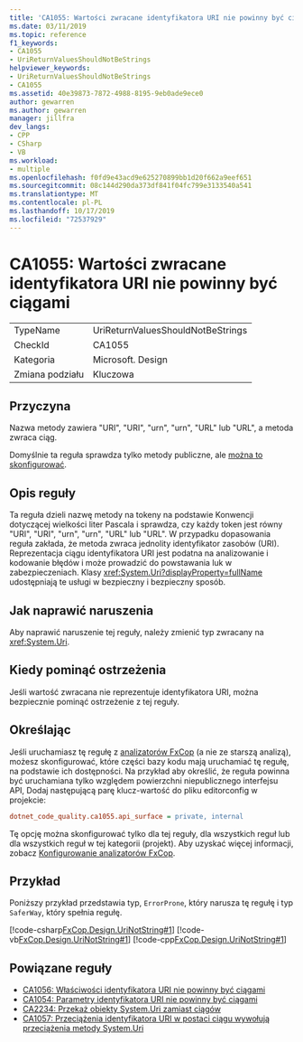 ```yaml
---
title: 'CA1055: Wartości zwracane identyfikatora URI nie powinny być ciągami'
ms.date: 03/11/2019
ms.topic: reference
f1_keywords:
- CA1055
- UriReturnValuesShouldNotBeStrings
helpviewer_keywords:
- UriReturnValuesShouldNotBeStrings
- CA1055
ms.assetid: 40e39873-7872-4988-8195-9eb0ade9ece0
author: gewarren
ms.author: gewarren
manager: jillfra
dev_langs:
- CPP
- CSharp
- VB
ms.workload:
- multiple
ms.openlocfilehash: f0fd9e43acd9e625270899bb1d20f662a9eef651
ms.sourcegitcommit: 08c144d290da373df841f04fc799e3133540a541
ms.translationtype: MT
ms.contentlocale: pl-PL
ms.lasthandoff: 10/17/2019
ms.locfileid: "72537929"
---
```

# <a name="ca1055-uri-return-values-should-not-be-strings"></a>CA1055: Wartości zwracane identyfikatora URI nie powinny być ciągami

|||
|-|-|
|TypeName|UriReturnValuesShouldNotBeStrings|
|CheckId|CA1055|
|Kategoria|Microsoft. Design|
|Zmiana podziału|Kluczowa|

## <a name="cause"></a>Przyczyna

Nazwa metody zawiera "URI", "URI", "urn", "urn", "URL" lub "URL", a metoda zwraca ciąg.

Domyślnie ta reguła sprawdza tylko metody publiczne, ale [można to skonfigurować](#configurability).

## <a name="rule-description"></a>Opis reguły

Ta reguła dzieli nazwę metody na tokeny na podstawie Konwencji dotyczącej wielkości liter Pascala i sprawdza, czy każdy token jest równy "URI", "URI", "urn", "urn", "URL" lub "URL". W przypadku dopasowania reguła zakłada, że metoda zwraca jednolity identyfikator zasobów (URI). Reprezentacja ciągu identyfikatora URI jest podatna na analizowanie i kodowanie błędów i może prowadzić do powstawania luk w zabezpieczeniach. Klasy <xref:System.Uri?displayProperty=fullName> udostępniają te usługi w bezpieczny i bezpieczny sposób.

## <a name="how-to-fix-violations"></a>Jak naprawić naruszenia

Aby naprawić naruszenie tej reguły, należy zmienić typ zwracany na <xref:System.Uri>.

## <a name="when-to-suppress-warnings"></a>Kiedy pominąć ostrzeżenia

Jeśli wartość zwracana nie reprezentuje identyfikatora URI, można bezpiecznie pominąć ostrzeżenie z tej reguły.

## <a name="configurability"></a>Określając

Jeśli uruchamiasz tę regułę z [analizatorów FxCop](install-fxcop-analyzers.md) (a nie ze starszą analizą), możesz skonfigurować, które części bazy kodu mają uruchamiać tę regułę, na podstawie ich dostępności. Na przykład aby określić, że reguła powinna być uruchamiana tylko względem powierzchni niepublicznego interfejsu API, Dodaj następującą parę klucz-wartość do pliku editorconfig w projekcie:

```ini
dotnet_code_quality.ca1055.api_surface = private, internal
```

Tę opcję można skonfigurować tylko dla tej reguły, dla wszystkich reguł lub dla wszystkich reguł w tej kategorii (projekt). Aby uzyskać więcej informacji, zobacz [Konfigurowanie analizatorów FxCop](configure-fxcop-analyzers.md).

## <a name="example"></a>Przykład

Poniższy przykład przedstawia typ, `ErrorProne`, który narusza tę regułę i typ `SaferWay`, który spełnia regułę.

[!code-csharp[FxCop.Design.UriNotString#1](../code-quality/codesnippet/CSharp/ca1055-uri-return-values-should-not-be-strings_1.cs)]
[!code-vb[FxCop.Design.UriNotString#1](../code-quality/codesnippet/VisualBasic/ca1055-uri-return-values-should-not-be-strings_1.vb)]
[!code-cpp[FxCop.Design.UriNotString#1](../code-quality/codesnippet/CPP/ca1055-uri-return-values-should-not-be-strings_1.cpp)]

## <a name="related-rules"></a>Powiązane reguły

- [CA1056: Właściwości identyfikatora URI nie powinny być ciągami](../code-quality/ca1056.md)
- [CA1054: Parametry identyfikatora URI nie powinny być ciągami](../code-quality/ca1054.md)
- [CA2234: Przekaż obiekty System.Uri zamiast ciągów](../code-quality/ca2234.md)
- [CA1057: Przeciążenia identyfikatora URI w postaci ciągu wywołują przeciążenia metody System.Uri](../code-quality/ca1057.md)
